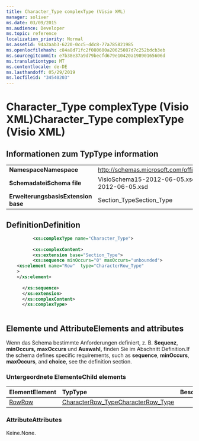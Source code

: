 ```yaml
---
title: Character_Type complexType (Visio XML)
manager: soliver
ms.date: 03/09/2015
ms.audience: Developer
ms.topic: reference
localization_priority: Normal
ms.assetid: 94a2aab3-6220-0cc5-ddc8-77a785821985
ms.openlocfilehash: c84a8d71fc2f080600a20625087d7c252bdcb3eb
ms.sourcegitcommit: e7b38e37a9d79becfd679e10420a19890165606d
ms.translationtype: MT
ms.contentlocale: de-DE
ms.lasthandoff: 05/29/2019
ms.locfileid: "34540203"
---
```

# <a name="character_type-complextype-visio-xml"></a><span data-ttu-id="09e55-102">Character_Type complexType (Visio XML)</span><span class="sxs-lookup"><span data-stu-id="09e55-102">Character_Type complexType (Visio XML)</span></span>

## <a name="type-information"></a><span data-ttu-id="09e55-103">Informationen zum Typ</span><span class="sxs-lookup"><span data-stu-id="09e55-103">Type information</span></span>

|||
|:-----|:-----|
|<span data-ttu-id="09e55-104">**Namespace**</span><span class="sxs-lookup"><span data-stu-id="09e55-104">**Namespace**</span></span> <br/> |http://schemas.microsoft.com/office/visio/2011/1/core  <br/> |
|<span data-ttu-id="09e55-105">**Schemadatei**</span><span class="sxs-lookup"><span data-stu-id="09e55-105">**Schema file**</span></span> <br/> |<span data-ttu-id="09e55-106">VisioSchema15-2012-06-05.xsd</span><span class="sxs-lookup"><span data-stu-id="09e55-106">VisioSchema15-2012-06-05.xsd</span></span>  <br/> |
|<span data-ttu-id="09e55-107">**Erweiterungsbasis**</span><span class="sxs-lookup"><span data-stu-id="09e55-107">**Extension base**</span></span> <br/> |<span data-ttu-id="09e55-108">Section_Type</span><span class="sxs-lookup"><span data-stu-id="09e55-108">Section_Type</span></span>  <br/> |
   
## <a name="definition"></a><span data-ttu-id="09e55-109">Definition</span><span class="sxs-lookup"><span data-stu-id="09e55-109">Definition</span></span>

```XML
          <xs:complexType name="Character_Type">
          
          <xs:complexContent>
          <xs:extension base="Section_Type">
          <xs:sequence minOccurs="0" maxOccurs="unbounded">
    <xs:element name="Row"  type="CharacterRow_Type"
    >
    </xs:element>
    
      </xs:sequence>
      </xs:extension>
      </xs:complexContent>
      </xs:complexType>
      
```

## <a name="elements-and-attributes"></a><span data-ttu-id="09e55-110">Elemente und Attribute</span><span class="sxs-lookup"><span data-stu-id="09e55-110">Elements and attributes</span></span>

<span data-ttu-id="09e55-111">Wenn das Schema bestimmte Anforderungen definiert, z. B. **Sequenz**, **minOccurs,** **maxOccurs** und **Auswahl,** finden Sie im Abschnitt Definition.</span><span class="sxs-lookup"><span data-stu-id="09e55-111">If the schema defines specific requirements, such as **sequence**, **minOccurs**, **maxOccurs**, and **choice**, see the definition section.</span></span> 
  
### <a name="child-elements"></a><span data-ttu-id="09e55-112">Untergeordnete Elemente</span><span class="sxs-lookup"><span data-stu-id="09e55-112">Child elements</span></span>

|<span data-ttu-id="09e55-113">**Element**</span><span class="sxs-lookup"><span data-stu-id="09e55-113">**Element**</span></span>|<span data-ttu-id="09e55-114">**Typ**</span><span class="sxs-lookup"><span data-stu-id="09e55-114">**Type**</span></span>|<span data-ttu-id="09e55-115">**Beschreibung**</span><span class="sxs-lookup"><span data-stu-id="09e55-115">**Description**</span></span>|
|:-----|:-----|:-----|
|[<span data-ttu-id="09e55-116">Row</span><span class="sxs-lookup"><span data-stu-id="09e55-116">Row</span></span>](row-element-character-sectionvisio-xml.md) <br/> |[<span data-ttu-id="09e55-117">CharacterRow_Type</span><span class="sxs-lookup"><span data-stu-id="09e55-117">CharacterRow_Type</span></span>](characterrow_type-complextypevisio-xml.md) <br/> ||
   
### <a name="attributes"></a><span data-ttu-id="09e55-118">Attribute</span><span class="sxs-lookup"><span data-stu-id="09e55-118">Attributes</span></span>

<span data-ttu-id="09e55-119">Keine.</span><span class="sxs-lookup"><span data-stu-id="09e55-119">None.</span></span>
  


